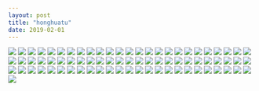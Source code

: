 ```yaml
---
layout: post
title: "honghuatu"
date: 2019-02-01
---
```


![](https://raw.githubusercontent.com/congcongjoy/ModelSpace/master/森萝财团/ALPHA/ALPHA-001/honghuatu.net(1).jpg)
![](https://raw.githubusercontent.com/congcongjoy/ModelSpace/master/森萝财团/ALPHA/ALPHA-001/honghuatu.net(2).jpg)
![](https://raw.githubusercontent.com/congcongjoy/ModelSpace/master/森萝财团/ALPHA/ALPHA-001/honghuatu.net(3).jpg)
![](https://raw.githubusercontent.com/congcongjoy/ModelSpace/master/森萝财团/ALPHA/ALPHA-001/honghuatu.net(4).jpg)
![](https://raw.githubusercontent.com/congcongjoy/ModelSpace/master/森萝财团/ALPHA/ALPHA-001/honghuatu.net(5).jpg)
![](https://raw.githubusercontent.com/congcongjoy/ModelSpace/master/森萝财团/ALPHA/ALPHA-001/honghuatu.net(6).jpg)
![](https://raw.githubusercontent.com/congcongjoy/ModelSpace/master/森萝财团/ALPHA/ALPHA-001/honghuatu.net(7).jpg)
![](https://raw.githubusercontent.com/congcongjoy/ModelSpace/master/森萝财团/ALPHA/ALPHA-001/honghuatu.net(8).jpg)
![](https://raw.githubusercontent.com/congcongjoy/ModelSpace/master/森萝财团/ALPHA/ALPHA-001/honghuatu.net(9).jpg)
![](https://raw.githubusercontent.com/congcongjoy/ModelSpace/master/森萝财团/ALPHA/ALPHA-001/honghuatu.net(10).jpg)
![](https://raw.githubusercontent.com/congcongjoy/ModelSpace/master/森萝财团/ALPHA/ALPHA-001/honghuatu.net(11).jpg)
![](https://raw.githubusercontent.com/congcongjoy/ModelSpace/master/森萝财团/ALPHA/ALPHA-001/honghuatu.net(12).jpg)
![](https://raw.githubusercontent.com/congcongjoy/ModelSpace/master/森萝财团/ALPHA/ALPHA-001/honghuatu.net(13).jpg)
![](https://raw.githubusercontent.com/congcongjoy/ModelSpace/master/森萝财团/ALPHA/ALPHA-001/honghuatu.net(14).jpg)
![](https://raw.githubusercontent.com/congcongjoy/ModelSpace/master/森萝财团/ALPHA/ALPHA-001/honghuatu.net(15).jpg)
![](https://raw.githubusercontent.com/congcongjoy/ModelSpace/master/森萝财团/ALPHA/ALPHA-001/honghuatu.net(16).jpg)
![](https://raw.githubusercontent.com/congcongjoy/ModelSpace/master/森萝财团/ALPHA/ALPHA-001/honghuatu.net(17).jpg)
![](https://raw.githubusercontent.com/congcongjoy/ModelSpace/master/森萝财团/ALPHA/ALPHA-001/honghuatu.net(18).jpg)
![](https://raw.githubusercontent.com/congcongjoy/ModelSpace/master/森萝财团/ALPHA/ALPHA-001/honghuatu.net(19).jpg)
![](https://raw.githubusercontent.com/congcongjoy/ModelSpace/master/森萝财团/ALPHA/ALPHA-001/honghuatu.net(20).jpg)
![](https://raw.githubusercontent.com/congcongjoy/ModelSpace/master/森萝财团/ALPHA/ALPHA-001/honghuatu.net(21).jpg)
![](https://raw.githubusercontent.com/congcongjoy/ModelSpace/master/森萝财团/ALPHA/ALPHA-001/honghuatu.net(22).jpg)
![](https://raw.githubusercontent.com/congcongjoy/ModelSpace/master/森萝财团/ALPHA/ALPHA-001/honghuatu.net(23).jpg)
![](https://raw.githubusercontent.com/congcongjoy/ModelSpace/master/森萝财团/ALPHA/ALPHA-001/honghuatu.net(24).jpg)
![](https://raw.githubusercontent.com/congcongjoy/ModelSpace/master/森萝财团/ALPHA/ALPHA-001/honghuatu.net(25).jpg)
![](https://raw.githubusercontent.com/congcongjoy/ModelSpace/master/森萝财团/ALPHA/ALPHA-001/honghuatu.net(26).jpg)
![](https://raw.githubusercontent.com/congcongjoy/ModelSpace/master/森萝财团/ALPHA/ALPHA-001/honghuatu.net(27).jpg)
![](https://raw.githubusercontent.com/congcongjoy/ModelSpace/master/森萝财团/ALPHA/ALPHA-001/honghuatu.net(28).jpg)
![](https://raw.githubusercontent.com/congcongjoy/ModelSpace/master/森萝财团/ALPHA/ALPHA-001/honghuatu.net(29).jpg)
![](https://raw.githubusercontent.com/congcongjoy/ModelSpace/master/森萝财团/ALPHA/ALPHA-001/honghuatu.net(30).jpg)
![](https://raw.githubusercontent.com/congcongjoy/ModelSpace/master/森萝财团/ALPHA/ALPHA-001/honghuatu.net(31).jpg)
![](https://raw.githubusercontent.com/congcongjoy/ModelSpace/master/森萝财团/ALPHA/ALPHA-001/honghuatu.net(32).jpg)
![](https://raw.githubusercontent.com/congcongjoy/ModelSpace/master/森萝财团/ALPHA/ALPHA-001/honghuatu.net(33).jpg)
![](https://raw.githubusercontent.com/congcongjoy/ModelSpace/master/森萝财团/ALPHA/ALPHA-001/honghuatu.net(34).jpg)
![](https://raw.githubusercontent.com/congcongjoy/ModelSpace/master/森萝财团/ALPHA/ALPHA-001/honghuatu.net(35).jpg)
![](https://raw.githubusercontent.com/congcongjoy/ModelSpace/master/森萝财团/ALPHA/ALPHA-001/honghuatu.net(36).jpg)
![](https://raw.githubusercontent.com/congcongjoy/ModelSpace/master/森萝财团/ALPHA/ALPHA-001/honghuatu.net(37).jpg)
![](https://raw.githubusercontent.com/congcongjoy/ModelSpace/master/森萝财团/ALPHA/ALPHA-001/honghuatu.net(38).jpg)
![](https://raw.githubusercontent.com/congcongjoy/ModelSpace/master/森萝财团/ALPHA/ALPHA-001/honghuatu.net(39).jpg)
![](https://raw.githubusercontent.com/congcongjoy/ModelSpace/master/森萝财团/ALPHA/ALPHA-001/honghuatu.net(40).jpg)
![](https://raw.githubusercontent.com/congcongjoy/ModelSpace/master/森萝财团/ALPHA/ALPHA-001/honghuatu.net(41).jpg)
![](https://raw.githubusercontent.com/congcongjoy/ModelSpace/master/森萝财团/ALPHA/ALPHA-001/honghuatu.net(42).jpg)
![](https://raw.githubusercontent.com/congcongjoy/ModelSpace/master/森萝财团/ALPHA/ALPHA-001/honghuatu.net(43).jpg)
![](https://raw.githubusercontent.com/congcongjoy/ModelSpace/master/森萝财团/ALPHA/ALPHA-001/honghuatu.net(44).jpg)
![](https://raw.githubusercontent.com/congcongjoy/ModelSpace/master/森萝财团/ALPHA/ALPHA-001/honghuatu.net(45).jpg)
![](https://raw.githubusercontent.com/congcongjoy/ModelSpace/master/森萝财团/ALPHA/ALPHA-001/honghuatu.net(46).jpg)
![](https://raw.githubusercontent.com/congcongjoy/ModelSpace/master/森萝财团/ALPHA/ALPHA-001/honghuatu.net(47).jpg)
![](https://raw.githubusercontent.com/congcongjoy/ModelSpace/master/森萝财团/ALPHA/ALPHA-001/honghuatu.net(48).jpg)
![](https://raw.githubusercontent.com/congcongjoy/ModelSpace/master/森萝财团/ALPHA/ALPHA-001/honghuatu.net(49).jpg)
![](https://raw.githubusercontent.com/congcongjoy/ModelSpace/master/森萝财团/ALPHA/ALPHA-001/honghuatu.net(50).jpg)
![](https://raw.githubusercontent.com/congcongjoy/ModelSpace/master/森萝财团/ALPHA/ALPHA-001/honghuatu.net(51).jpg)
![](https://raw.githubusercontent.com/congcongjoy/ModelSpace/master/森萝财团/ALPHA/ALPHA-001/honghuatu.net(52).jpg)
![](https://raw.githubusercontent.com/congcongjoy/ModelSpace/master/森萝财团/ALPHA/ALPHA-001/honghuatu.net(53).jpg)
![](https://raw.githubusercontent.com/congcongjoy/ModelSpace/master/森萝财团/ALPHA/ALPHA-001/honghuatu.net(54).jpg)
![](https://raw.githubusercontent.com/congcongjoy/ModelSpace/master/森萝财团/ALPHA/ALPHA-001/honghuatu.net(55).jpg)
![](https://raw.githubusercontent.com/congcongjoy/ModelSpace/master/森萝财团/ALPHA/ALPHA-001/honghuatu.net(56).jpg)
![](https://raw.githubusercontent.com/congcongjoy/ModelSpace/master/森萝财团/ALPHA/ALPHA-001/honghuatu.net(57).jpg)
![](https://raw.githubusercontent.com/congcongjoy/ModelSpace/master/森萝财团/ALPHA/ALPHA-001/honghuatu.net(58).jpg)
![](https://raw.githubusercontent.com/congcongjoy/ModelSpace/master/森萝财团/ALPHA/ALPHA-001/honghuatu.net(59).jpg)
![](https://raw.githubusercontent.com/congcongjoy/ModelSpace/master/森萝财团/ALPHA/ALPHA-001/honghuatu.net(60).jpg)
![](https://raw.githubusercontent.com/congcongjoy/ModelSpace/master/森萝财团/ALPHA/ALPHA-001/honghuatu.net(61).jpg)
![](https://raw.githubusercontent.com/congcongjoy/ModelSpace/master/森萝财团/ALPHA/ALPHA-001/honghuatu.net(62).jpg)
![](https://raw.githubusercontent.com/congcongjoy/ModelSpace/master/森萝财团/ALPHA/ALPHA-001/honghuatu.net(63).jpg)
![](https://raw.githubusercontent.com/congcongjoy/ModelSpace/master/森萝财团/ALPHA/ALPHA-001/honghuatu.net(64).jpg)
![](https://raw.githubusercontent.com/congcongjoy/ModelSpace/master/森萝财团/ALPHA/ALPHA-001/honghuatu.net(65).jpg)
![](https://raw.githubusercontent.com/congcongjoy/ModelSpace/master/森萝财团/ALPHA/ALPHA-001/honghuatu.net(66).jpg)
![](https://raw.githubusercontent.com/congcongjoy/ModelSpace/master/森萝财团/ALPHA/ALPHA-001/honghuatu.net(67).jpg)
![](https://raw.githubusercontent.com/congcongjoy/ModelSpace/master/森萝财团/ALPHA/ALPHA-001/honghuatu.net(68).jpg)
![](https://raw.githubusercontent.com/congcongjoy/ModelSpace/master/森萝财团/ALPHA/ALPHA-001/honghuatu.net(69).jpg)
![](https://raw.githubusercontent.com/congcongjoy/ModelSpace/master/森萝财团/ALPHA/ALPHA-001/honghuatu.net(70).jpg)
![](https://raw.githubusercontent.com/congcongjoy/ModelSpace/master/森萝财团/ALPHA/ALPHA-001/honghuatu.net(71).jpg)
![](https://raw.githubusercontent.com/congcongjoy/ModelSpace/master/森萝财团/ALPHA/ALPHA-001/honghuatu.net(72).jpg)
![](https://raw.githubusercontent.com/congcongjoy/ModelSpace/master/森萝财团/ALPHA/ALPHA-001/honghuatu.net(73).jpg)
![](https://raw.githubusercontent.com/congcongjoy/ModelSpace/master/森萝财团/ALPHA/ALPHA-001/honghuatu.net(74).jpg)
![](https://raw.githubusercontent.com/congcongjoy/ModelSpace/master/森萝财团/ALPHA/ALPHA-001/honghuatu.net(75).jpg)
![](https://raw.githubusercontent.com/congcongjoy/ModelSpace/master/森萝财团/ALPHA/ALPHA-001/honghuatu.net(76).jpg)
